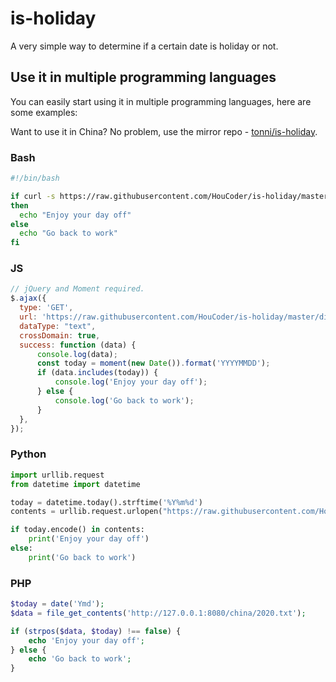 # is-holiday

A very simple way to determine if a certain date is holiday or not.

## Use it in multiple programming languages

You can easily start using it in multiple programming languages, here are some examples:

Want to use it in China? No problem, use the mirror repo - [tonni/is-holiday](https://gitee.com/tonni/is-holiday).

### Bash

```bash
#!/bin/bash

if curl -s https://raw.githubusercontent.com/HouCoder/is-holiday/master/dist/cn/2020.txt | grep -q `date '+%Y%m%d'`
then
  echo "Enjoy your day off"
else
  echo "Go back to work"
fi
```

### JS

```js
// jQuery and Moment required.
$.ajax({
  type: 'GET',
  url: 'https://raw.githubusercontent.com/HouCoder/is-holiday/master/dist/cn/2020.txt',
  dataType: "text",
  crossDomain: true,
  success: function (data) {
      console.log(data);
      const today = moment(new Date()).format('YYYYMMDD');
      if (data.includes(today)) {
          console.log('Enjoy your day off');
      } else {
          console.log('Go back to work');
      }
  },
});
```

### Python

```python
import urllib.request
from datetime import datetime

today = datetime.today().strftime('%Y%m%d')
contents = urllib.request.urlopen("https://raw.githubusercontent.com/HouCoder/is-holiday/master/dist/cn/2020.txt").read()

if today.encode() in contents:
    print('Enjoy your day off')
else:
    print('Go back to work')
```

### PHP

```php
$today = date('Ymd');
$data = file_get_contents('http://127.0.0.1:8080/china/2020.txt');

if (strpos($data, $today) !== false) {
    echo 'Enjoy your day off';
} else {
    echo 'Go back to work';
}
```
